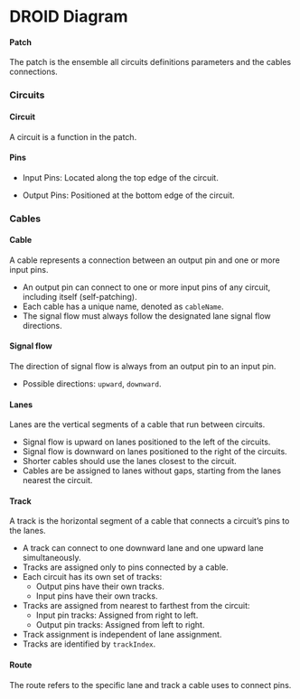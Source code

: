 # DROID Diagram



#### Patch

The patch is the ensemble all circuits definitions parameters and the cables connections.

### Circuits

#### Circuit

A circuit is a function in the patch.

#### Pins

- Input Pins: Located along the top edge of the circuit.

- Output Pins: Positioned at the bottom edge of the circuit.

### Cables

#### Cable

A cable represents a connection between an output pin and one or more input pins.

- An output pin can connect to one or more input pins of any circuit, including itself (self-patching).
- Each cable has a unique name, denoted as `cableName`.
- The signal flow must always follow the designated lane signal flow directions.

#### Signal flow

The direction of signal flow is always from an output pin to an input pin.

- Possible directions: `upward`, `downward`.

#### Lanes

Lanes are the vertical segments of a cable that run between circuits.

- Signal flow is upward on lanes positioned to the left of the circuits.
- Signal flow is downward on lanes positioned to the right of the circuits.
- Shorter cables should use the lanes closest to the circuit.
- Cables are be assigned to lanes without gaps, starting from the lanes nearest the circuit.

#### Track

A track is the horizontal segment of a cable that connects a circuit’s pins to the lanes.

- A track can connect to one downward lane and one upward lane simultaneously.
- Tracks are assigned only to pins connected by a cable.
- Each circuit has its own set of tracks:
  - Output pins have their own tracks.
  - Input pins have their own tracks.
- Tracks are assigned from nearest to farthest from the circuit:
  - Input pin tracks: Assigned from right to left.
  - Output pin tracks: Assigned from left to right.
- Track assignment is independent of lane assignment.
- Tracks are identified by `trackIndex`.

#### Route

The route refers to the specific lane and track a cable uses to connect pins.

